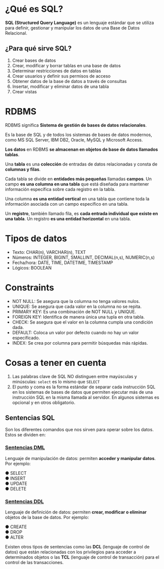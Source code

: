 # ¿Qué es SQL?
**SQL (Structured Query Language)** es un lenguaje estándar que se utiliza para definir, gestionar y manipular los datos de una Base de Datos Relacional.

## ¿Para qué sirve SQL?

1. Crear bases de datos 
2. Crear, modificar y borrar tablas en una base de datos
3. Determinar restricciones de datos en tablas
4. Crear usuarios y definir sus permisos de acceso
5. Obtener datos de la base de datos a través de consultas
6. Insertar, modificar y eliminar datos de una tabla
7. Crear vistas

# RDBMS

RDBMS significa **Sistema de gestión de bases de datos relacionales**.

Es la base de SQL y de todos los sistemas de bases de datos modernos, como MS SQL Server, IBM DB2, Oracle, MySQL y Microsoft Access.

**Los datos** en RDBMS **se almacenan en objetos de base de datos llamados tablas**. 

Una **tabla** es una **colección** de entradas de datos relacionadas y consta de **columnas y filas**.

Cada tabla se divide en **entidades más pequeñas** llamadas **campos**. Un campo **es una columna en una tabla** que está diseñada para mantener información específica sobre cada registro en la tabla.

Una columna **es una entidad vertical** en una tabla que contiene toda la información asociada con un campo específico en una tabla.

Un **registro**, también llamado fila, es **cada entrada individual que existe en una tabla**. Un registro **es una entidad horizontal** en una tabla.

# Tipos de datos

- Texto: CHAR(n), VARCHAR(n), TEXT
- Números: INTEGER, BIGINT, SMALLINT, DECIMAL(n,s), NUMERIC(n,s)
- Fecha/hora: DATE, TIME, DATETIME, TIMESTAMP
- Lógicos: BOOLEAN

# Constraints

- NOT NULL: Se asegura que la columna no tenga valores nulos.
- UNIQUE: Se asegura que cada valor en la columna no se repita.
- PRIMARY KEY: Es una combinación de NOT NULL y UNIQUE.
- FOREIGN KEY: Identifica de manera única una tupla en otra tabla.
- CHECK: Se asegura que el valor en la columna cumpla una condición dada.
- DEFAULT: Coloca un valor por defecto cuando no hay un valor especificado.
- INDEX: Se crea por columna para permitir búsquedas más rápidas.

# Cosas a tener en cuenta

1. Las palabras clave de SQL NO distinguen entre mayúsculas y minúsculas: `select` es lo mismo que `SELECT`
2. El punto y coma es la forma estándar de separar cada instrucción SQL en los sistemas de bases de datos que permiten ejecutar más de una instrucción SQL en la misma llamada al servidor. En algunos sistemas es opcional y en otros obligatorio.

## Sentencias SQL
Son los diferentes comandos que nos
sirven para operar sobre los datos. Estos se dividen en:

### [Sentencias DML](/sql/basic/DML-SENTENCES.md) 
Lenguaje de manipulación de datos: permiten **acceder y manipular datos**. Por ejemplo:  

● SELECT  
● INSERT  
● UPDATE  
● DELETE

### [Sentencias DDL](/sql/basic/DDL-SENTENCES.md)
Lenguaje de definición de datos: permiten **crear, modificar o eliminar** objetos de la base de datos. Por ejemplo:  

● CREATE  
● DROP  
● ALTER  

Existen otros tipos de sentencias como las **DCL** (lenguaje de
control de datos) que están relacionadas con los privilegios para acceder a determinados objetos o las **TCL** (lenguaje de control de transacción) para el control de las transacciones. 

